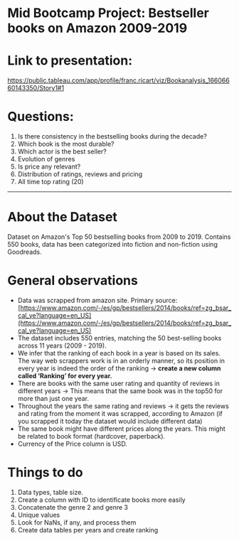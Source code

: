 # Mid Bootcamp Project: Bestseller books on Amazon 2009-2019

# Link to presentation: 
https://public.tableau.com/app/profile/franc.ricart/viz/Bookanalysis_16606660143350/Story1#1

# Questions:

1. Is there consistency in the bestselling books during the decade?
2. Which book is the most durable?
3. Which actor is the best seller?
4. Evolution of genres
5. Is price any relevant?
6. Distribution of ratings, reviews and pricing
7. All time top rating (20)

---

# About the Dataset

Dataset on Amazon's Top 50 bestselling books from 2009 to 2019. Contains 550 books, data has been categorized into fiction and non-fiction using Goodreads.

# General observations

- Data was scrapped from amazon site. Primary source: [https://www.amazon.com/-/es/gp/bestsellers/2014/books/ref=zg_bsar_cal_ye?language=en_US](https://www.amazon.com/-/es/gp/bestsellers/2014/books/ref=zg_bsar_cal_ye?language=en_US)
- The dataset includes 550 entries, matching the 50 best-selling books across 11 years (2009 - 2019).
- We infer that the ranking of each book in a year is based on its sales. The way web scrappers work is in an orderly manner, so its position in every year is indeed the order of the ranking → **create a new column called ‘Ranking’ for every year.**
- There are books with the same user rating and quantity of reviews in different years → This means that the same book was in the top50 for more than just one year.
- Throughout the years the same rating and reviews → it gets the reviews and rating from the moment it was scrapped, according to Amazon (if you scrapped it today the dataset would include different data)
- The same book might have different prices along the years. This might be related to book format (hardcover, paperback).
- Currency of the Price column is USD.

# Things to do

1. Data types, table size.
2. Create a column with ID to identificate books more easily
3. Concatenate the genre 2 and genre 3
4. Unique values
5. Look for NaNs, if any, and process them
6. Create data tables per years and create ranking


